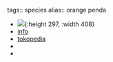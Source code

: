 tags:: species
alias:: orange penda

- ![](https://peach-geographical-bat-397.mypinata.cloud/ipfs/QmPRXAcJLiddhaPkuiKWzFqEKtDTmy3YWpMxT3WoRMwnCP){:height 297, :width 408}
- [info](http://www.plantsofasia.com/index/xanthostemon_chrysanthus_orange_form/0-582)
- [tokopedia](https://www.tokopedia.com/nesthoney/bunga-hias-bunga-santos-lemon-merah-xantostemon-xanthostemon?extParam=ivf%3Dfalse%26src%3Dsearch)
-
-